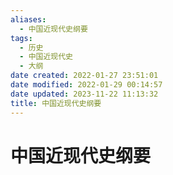 ```yaml
---
aliases:
  - 中国近现代史纲要
tags:
  - 历史
  - 中国近现代史
  - 大纲
date created: 2022-01-27 23:51:01
date modified: 2022-01-29 00:14:57
date updated: 2023-11-22 11:13:32
title: 中国近现代史纲要
---
```


# 中国近现代史纲要
